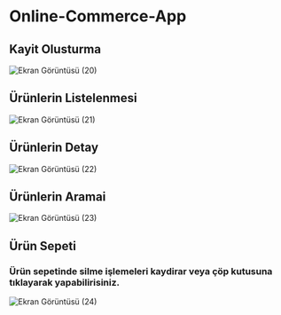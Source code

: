 # Online-Commerce-App
 
<h2>Kayit Olusturma</h2>

![Ekran Görüntüsü (20)](https://user-images.githubusercontent.com/71428865/154801017-6fedda5f-38bf-4b84-b7a6-d4b60e5c9e30.png)

<h2>Ürünlerin Listelenmesi</h2>

![Ekran Görüntüsü (21)](https://user-images.githubusercontent.com/71428865/154801048-c2a4533c-2a75-4e0b-a637-384713224ca5.png)

<h2>Ürünlerin Detay</h2> 

![Ekran Görüntüsü (22)](https://user-images.githubusercontent.com/71428865/154801073-014ad791-f441-479a-abc7-0ce66a83ee21.png)

<h2>Ürünlerin Aramai</h2>

![Ekran Görüntüsü (23)](https://user-images.githubusercontent.com/71428865/154801104-f954a522-78bd-420e-99f8-982c3d6291a3.png)

<h2>Ürün Sepeti</h2>
<h3>Ürün sepetinde silme işlemeleri kaydirar veya çöp kutusuna tıklayarak yapabilirisiniz.</h3>

![Ekran Görüntüsü (24)](https://user-images.githubusercontent.com/71428865/154801155-84348cb7-bf04-4d18-9032-07878e141663.png)

